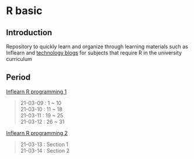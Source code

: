 # R basic

## Introduction 

Repository to quickly learn and organize through learning materials such as Inflearn and [technology blogs](https://m.blog.naver.com/dic1224/220323689859) for subjects that require R in the university curriculum


## Period 

[Inflearn R programming 1](https://www.inflearn.com/course/r-%ED%94%84%EB%A1%9C%EA%B7%B8%EB%9E%A8-%EC%8B%9C%EC%A6%8C-1#)

> 21-03-09 : 1 ~ 10 <br>
21-03-10 : 11 ~ 18<br>
21-03-11 : 19 ~ 25<br>
21-03-12 : 26 ~ 31<br>


[Inflearn R programming 2](https://www.inflearn.com/course/r-%ED%94%84%EB%A1%9C%EA%B7%B8%EB%9E%98%EB%B0%8D-%EC%8B%9C%EC%A6%8C2#)

> 21-03-13 : Section 1<br>
21-03-14 : Section 2
